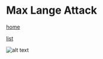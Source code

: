 # Max Lange Attack

[home](/zaliczeniowe1awww/)

[list](/zaliczeniowe1awww/list)

![alt text](https://www.thechesswebsite.com/wp-content/uploads/2015/05/max-lange-featured1.jpg "Max Lange Attack")
